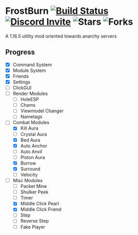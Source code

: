 # FrostBurn [![Build Status](https://www.travis-ci.com/evaan/FrostBurn.svg?branch=main)](https://www.travis-ci.com/evaan/FrostBurn) [![Discord Invite](https://img.shields.io/badge/Discord-XkpYgpfHtc-blue)](https://discord.gg/XkpYgpfHtc) ![Stars](https://img.shields.io/github/stars/evaan/FrostBurn) ![Forks](https://img.shields.io/github/forks/evaan/FrostBurn)
A 1.16.5 utility mod oriented towards anarchy servers
## Progress
  - [x] Command System
  - [x] Module System
  - [x] Friends
  - [x] Settings
  - [ ] ClickGUI
  - [ ] Render Modules
    - [ ] HoleESP
    - [ ] Chams
    - [ ] Viewmodel Changer
    - [ ] Nametags
  - [ ] Combat Modules
    - [x] Kill Aura
    - [ ] Crystal Aura
    - [x] Bed Aura
    - [x] Auto Anchor
    - [ ] Auto Anvil
    - [ ] Piston Aura
    - [x] Burrow
    - [x] Surround
    - [ ] Velocity
  - [ ] Misc Modules
    - [ ] Packet Mine
    - [ ] Shulker Peek
    - [ ] Timer
    - [x] Middle Click Pearl
    - [x] Middle Click Friend
    - [ ] Step
    - [ ] Reverse Step
    - [ ] Fake Player
